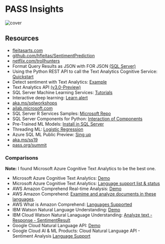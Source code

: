 # PASS Insights
![cover](https://github.com/hfleitas/SentimentPrediction/blob/master/PASSInsights201908-Dev/cover.png)

## Resources

* [fleitasarts.com](http://fleitasarts.com)
* [github.com/hfleitas/SentimentPrediction](https://github.com/hfleitas/SentimentPrediction)
* [netflix.com/trollhunters](https://netflix.com/trollhunters)
* Format Query Results as JSON with FOR JSON [(SQL Server)](https://docs.microsoft.com/sql/relational-databases/json/format-query-results-as-json-with-for-json-sql-server?view=sql-server-2017#output-of-the-for-json-clause)
* Using the Python REST API to call the Text Analytics Cognitive Service: [Quickstart](https://docs.microsoft.com/azure/cognitive-services/text-analytics/quickstarts/python)
* Detect sentiment with Text Analytics: [Example](https://docs.microsoft.com/azure/cognitive-services/text-analytics/how-tos/text-analytics-how-to-sentiment-analysis)
* Text Analytics API [(v3.0-Preview)](https://westcentralus.dev.cognitive.microsoft.com/docs/services/TextAnalytics-v3-0-preview)
* SQL Server Machine Learning Services: [Tutorials](http://aka.ms/mlsqldev)
* Interactive deep learning: [Learn alert](https://aka.ms/AA3dz6b)
* [aka.ms/sqlworkshops](https://aka.ms/sqlworkshops)
* [ailab.microsoft.com](https://ailab.microsoft.com)
* SQL Server R Services Samples: [Microsoft Repo](https://github.com/Microsoft/SQL-Server-R-Services-Samples)
* SQL Server Components for Python: [Interaction of Components](https://docs.microsoft.com/sql/advanced-analytics/python/new-components-in-sql-server-to-support-python-integration)
* Pre-Trained ML Models: [Install in SQL Server](https://docs.microsoft.com/sql/advanced-analytics/r/install-pretrained-models-sql-server)
* Threading ML: [Logistic Regression](https://docs.microsoft.com/machine-learning-server/python-reference/microsoftml/rx-logistic-regression)
* Azure SQL ML Public Preview: [Sing up](https://docs.microsoft.com/azure/sql-database/sql-database-machine-learning-services-overview#signup)
* [aka.ms/ss19](https://aka.ms/ss19)
* [pass.org/summit](https://www.pass.org/summit/2019/Learn/SpeakerDetails.aspx?spid=4116)

### Comparisons
**Note:** I found Microsoft Azure Cognitive Text Analytics to be the best one.

* Microsoft Azure Cognitive Text Analytics: [Demo](https://azure.microsoft.com/services/cognitive-services/text-analytics/)
* Microsoft Azure Cognitive Text Analytics: [Language support list & status](https://docs.microsoft.com/azure/cognitive-services/text-analytics/language-support#language-list-and-status)
* AWS Amazon Comprehend Real-time Analysis: [Demo](https://console.aws.amazon.com/comprehend/v2/home)
* AWS Amazon Comprehend: [Examime and analyze documents in these languages](https://docs.aws.amazon.com/comprehend/latest/dg/supported-languages.html).
* AWS What is Amazon Comprehend: [Languages Supported](https://docs.aws.amazon.com/comprehend/latest/dg/what-is.html)
* IBM Watson Natural Language Understanding: [Demo](https://www.ibm.com/watson/services/natural-language-understanding/)
* IBM Cloud Watson Natural Lanaguage Understanding: [Analyze text - Response - SentimentResult](https://cloud.ibm.com/apidocs/natural-language-understanding#analyze-text)
* Google Cloud Natural Language API: [Demo](https://cloud.google.com/natural-language)
* Google Cloud AI & ML Products: Cloud Natural Language API - Sentiment Analysis [Language Support](https://cloud.google.com/natural-language/docs/languages)

